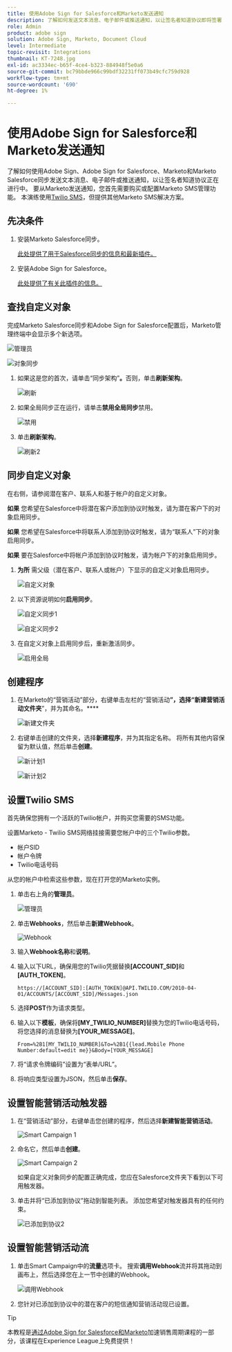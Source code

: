 ```yaml
---
title: 使用Adobe Sign for Salesforce和Marketo发送通知
description: 了解如何发送文本消息、电子邮件或推送通知，以让签名者知道协议即将签署
role: Admin
product: adobe sign
solution: Adobe Sign, Marketo, Document Cloud
level: Intermediate
topic-revisit: Integrations
thumbnail: KT-7248.jpg
exl-id: ac3334ec-b65f-4ce4-b323-884948f5e0a6
source-git-commit: bc79bbde966c99bdf32231ff073b49cfc759d928
workflow-type: tm+mt
source-wordcount: '690'
ht-degree: 1%

---
```


# 使用Adobe Sign for Salesforce和Marketo发送通知

了解如何使用Adobe Sign、Adobe Sign for Salesforce、Marketo和Marketo Salesforce同步发送文本消息、电子邮件或推送通知，以让签名者知道协议正在进行中。 要从Marketo发送通知，您首先需要购买或配置Marketo SMS管理功能。 本演练使用[Twilio SMS](https://launchpoint.marketo.com/twilio/twilio-sms-for-marketo/)，但提供其他Marketo SMS解决方案。

## 先决条件

1. 安装Marketo Salesforce同步。

   [此处提供了用于Salesforce同步的信息和最新插件。](https://experienceleague.adobe.com/docs/marketo/using/product-docs/crm-sync/salesforce-sync/understanding-the-salesforce-sync.html)

1. 安装Adobe Sign for Salesforce。

   [此处提供了有关此插件的信息。](https://helpx.adobe.com/ca/sign/using/salesforce-integration-installation-guide.html)

## 查找自定义对象

完成Marketo Salesforce同步和Adobe Sign for Salesforce配置后，Marketo管理终端中会显示多个新选项。

![管理员](assets/adminTab.png)

![对象同步](assets/salesforceAdmin.png)

1. 如果这是您的首次，请单击“同步架构”**。**&#x200B;否则，单击&#x200B;**刷新架构**。

   ![刷新](assets/refreshSchema1.png)

1. 如果全局同步正在运行，请单击&#x200B;**禁用全局同步**&#x200B;禁用。

   ![禁用](assets/disableGlobal.png)

1. 单击&#x200B;**刷新架构**。

   ![刷新2](assets/refreshSchema2.png)

## 同步自定义对象

在右侧，请参阅潜在客户、联系人和基于帐户的自定义对象。

**如果** 您希望在Salesforce中将潜在客户添加到协议时触发，请为潜在客户下的对象启用同步。

**如果** 您希望在Salesforce中将联系人添加到协议时触发，请为“联系人”下的对象启用同步。

**如果** 要在Salesforce中将帐户添加到协议时触发，请为帐户下的对象启用同步。

1. **为所** 需父级（潜在客户、联系人或帐户）下显示的自定义对象启用同步。

   ![自定义对象](assets/customObjects.png)

1. 以下资源说明如何&#x200B;**启用同步**。

   ![自定义同步1](assets/customObjectSync1.png)

   ![自定义同步2](assets/customObjectSync2.png)

1. 在自定义对象上启用同步后，重新激活同步。

   ![启用全局](assets/enableGlobal.png)

## 创建程序

1. 在Marketo的“营销活动”部分，右键单击左栏的“营销活动&#x200B;**”，选择“新建营销活动文件夹**”，并为其命名。****

   ![新建文件夹](assets/newFolder.png)

1. 右键单击创建的文件夹，选择&#x200B;**新建程序**，并为其指定名称。 将所有其他内容保留为默认值，然后单击&#x200B;**创建**。

   ![新计划1](assets/newProgram1.png)

   ![新计划2](assets/newProgram2.png)

## 设置Twilio SMS

首先确保您拥有一个活跃的Twilio帐户，并购买您需要的SMS功能。

设置Marketo - Twilio SMS网络挂接需要您帐户中的三个Twilio参数。

- 帐户SID
- 帐户令牌
- Twilio电话号码

从您的帐户中检索这些参数，现在打开您的Marketo实例。

1. 单击右上角的&#x200B;**管理员**。

   ![管理员](assets/adminTab.png)

1. 单击&#x200B;**Webhooks**，然后单击&#x200B;**新建Webhook**。

   ![Webhook](assets/webhooks.png)

1. 输入&#x200B;**Webhook名称**&#x200B;和&#x200B;**说明**。

1. 输入以下URL，确保用您的Twilio凭据替换&#x200B;**[ACCOUNT_SID]**&#x200B;和&#x200B;**[AUTH_TOKEN]**。

   ```
   https://[ACCOUNT_SID]:[AUTH_TOKEN]@API.TWILIO.COM/2010-04-01/ACCOUNTS/[ACCOUNT_SID]/Messages.json
   ```

1. 选择&#x200B;**POST**&#x200B;作为请求类型。

1. 输入以下&#x200B;**模板**，确保将&#x200B;**[MY_TWILIO_NUMBER]**&#x200B;替换为您的Twilio电话号码，将您选择的消息替换为&#x200B;**[YOUR_MESSAGE]**。

   ```
   From=%2B1[MY_TWILIO_NUMBER]&To=%2B1{{lead.Mobile Phone Number:default=edit me}}&Body=[YOUR_MESSAGE]
   ```

1. 将“请求令牌编码”设置为“表单/URL”。

1. 将响应类型设置为JSON，然后单击&#x200B;**保存**。

## 设置智能营销活动触发器

1. 在“营销活动”部分，右键单击您创建的程序，然后选择&#x200B;**新建智能营销活动**。

   ![Smart Campaign 1](assets/smartCampaign1.png)

1. 命名它，然后单击&#x200B;**创建**。

   ![Smart Campaign 2](assets/smartCampaign3.png)

   如果自定义对象同步的配置正确完成，您应在Salesforce文件夹下看到以下可用触发器。

1. 单击并将“已添加到协议”拖动到智能列表。 添加您希望对触发器具有的任何约束。

   ![已添加到协议2](assets/addedToAgreement2.png)

## 设置智能营销活动流

1. 单击Smart Campaign中的&#x200B;**流量**&#x200B;选项卡。 搜索&#x200B;**调用Webhook**&#x200B;流并将其拖动到画布上，然后选择您在上一节中创建的Webhook。

   ![调用Webhook](assets/callWebhook.png)

1. 您针对已添加到协议中的潜在客户的短信通知营销活动现已设置。

>[!TIP]
>
>本教程是[通过Adobe Sign for Salesforce和Marketo](https://experienceleague.adobe.com/?recommended=Sign-U-1-2021.1)加速销售周期课程的一部分，该课程在Experience League上免费提供！